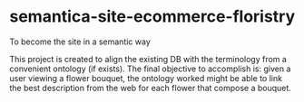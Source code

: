 semantica-site-ecommerce-floristry
==================================

To become the site in a semantic way

This project is created to align the existing DB with the terminology from a convenient ontology (if exists). The final objective to accomplish is: given a user viewing a flower bouquet, the ontology worked might be able to link the best description from the web for each flower that compose a bouquet.
